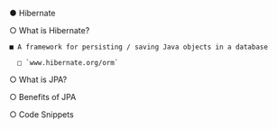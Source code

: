 ● Hibernate

  ○ What is Hibernate? 

    ■ A framework for persisting / saving Java objects in a database

      □ `www.hibernate.org/orm`

  ○ What is JPA?

  ○ Benefits of JPA

  ○ Code Snippets